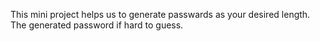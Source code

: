 This mini project helps us to generate passwards as your desired length.
The generated password if hard to guess.
